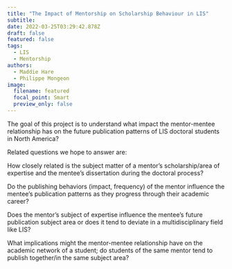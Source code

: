 ```yaml
---
title: "The Impact of Mentorship on Scholarship Behaviour in LIS"
subtitle: 
date: 2022-03-25T03:29:42.878Z
draft: false
featured: false
tags:
  - LIS
  - Mentorship
authors:
  - Maddie Hare
  - Philippe Mongeon
image:
  filename: featured
  focal_point: Smart
  preview_only: false
---
```


The goal of this project is to understand what impact the mentor-mentee relationship has on the future publication patterns of LIS doctoral students in North America? 

Related questions we hope to answer are: 

How closely related is the subject matter of a mentor’s scholarship/area of expertise and the mentee’s dissertation during the doctoral process? 

Do the publishing behaviors (impact, frequency) of the mentor influence the mentee’s publication patterns as they progress through their academic career? 

Does the mentor’s subject of expertise influence the mentee’s future publication subject area or does it tend to deviate in a multidisciplinary field like LIS? 

What implications might the mentor-mentee relationship have on the academic network of a student; do students of the same mentor tend to publish together/in the same subject area? 



